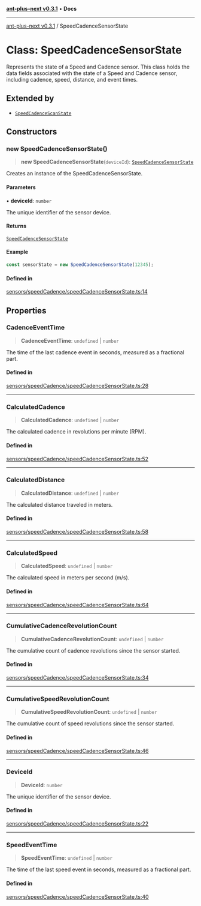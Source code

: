 [**ant-plus-next v0.3.1**](../README.md) • **Docs**

***

[ant-plus-next v0.3.1](../README.md) / SpeedCadenceSensorState

# Class: SpeedCadenceSensorState

Represents the state of a Speed and Cadence sensor.
This class holds the data fields associated with the state of a Speed and Cadence sensor, including
cadence, speed, distance, and event times.

## Extended by

- [`SpeedCadenceScanState`](SpeedCadenceScanState.md)

## Constructors

### new SpeedCadenceSensorState()

> **new SpeedCadenceSensorState**(`deviceId`): [`SpeedCadenceSensorState`](SpeedCadenceSensorState.md)

Creates an instance of the SpeedCadenceSensorState.

#### Parameters

• **deviceId**: `number`

The unique identifier of the sensor device.

#### Returns

[`SpeedCadenceSensorState`](SpeedCadenceSensorState.md)

#### Example

```ts
const sensorState = new SpeedCadenceSensorState(12345);
```

#### Defined in

[sensors/speedCadence/speedCadenceSensorState.ts:14](https://github.com/Benjamin-Stefan/ant-plus-next/blob/c9567bc41ed33c15275cf583dde1cd362dcbccff/src/sensors/speedCadence/speedCadenceSensorState.ts#L14)

## Properties

### CadenceEventTime

> **CadenceEventTime**: `undefined` \| `number`

The time of the last cadence event in seconds, measured as a fractional part.

#### Defined in

[sensors/speedCadence/speedCadenceSensorState.ts:28](https://github.com/Benjamin-Stefan/ant-plus-next/blob/c9567bc41ed33c15275cf583dde1cd362dcbccff/src/sensors/speedCadence/speedCadenceSensorState.ts#L28)

***

### CalculatedCadence

> **CalculatedCadence**: `undefined` \| `number`

The calculated cadence in revolutions per minute (RPM).

#### Defined in

[sensors/speedCadence/speedCadenceSensorState.ts:52](https://github.com/Benjamin-Stefan/ant-plus-next/blob/c9567bc41ed33c15275cf583dde1cd362dcbccff/src/sensors/speedCadence/speedCadenceSensorState.ts#L52)

***

### CalculatedDistance

> **CalculatedDistance**: `undefined` \| `number`

The calculated distance traveled in meters.

#### Defined in

[sensors/speedCadence/speedCadenceSensorState.ts:58](https://github.com/Benjamin-Stefan/ant-plus-next/blob/c9567bc41ed33c15275cf583dde1cd362dcbccff/src/sensors/speedCadence/speedCadenceSensorState.ts#L58)

***

### CalculatedSpeed

> **CalculatedSpeed**: `undefined` \| `number`

The calculated speed in meters per second (m/s).

#### Defined in

[sensors/speedCadence/speedCadenceSensorState.ts:64](https://github.com/Benjamin-Stefan/ant-plus-next/blob/c9567bc41ed33c15275cf583dde1cd362dcbccff/src/sensors/speedCadence/speedCadenceSensorState.ts#L64)

***

### CumulativeCadenceRevolutionCount

> **CumulativeCadenceRevolutionCount**: `undefined` \| `number`

The cumulative count of cadence revolutions since the sensor started.

#### Defined in

[sensors/speedCadence/speedCadenceSensorState.ts:34](https://github.com/Benjamin-Stefan/ant-plus-next/blob/c9567bc41ed33c15275cf583dde1cd362dcbccff/src/sensors/speedCadence/speedCadenceSensorState.ts#L34)

***

### CumulativeSpeedRevolutionCount

> **CumulativeSpeedRevolutionCount**: `undefined` \| `number`

The cumulative count of speed revolutions since the sensor started.

#### Defined in

[sensors/speedCadence/speedCadenceSensorState.ts:46](https://github.com/Benjamin-Stefan/ant-plus-next/blob/c9567bc41ed33c15275cf583dde1cd362dcbccff/src/sensors/speedCadence/speedCadenceSensorState.ts#L46)

***

### DeviceId

> **DeviceId**: `number`

The unique identifier of the sensor device.

#### Defined in

[sensors/speedCadence/speedCadenceSensorState.ts:22](https://github.com/Benjamin-Stefan/ant-plus-next/blob/c9567bc41ed33c15275cf583dde1cd362dcbccff/src/sensors/speedCadence/speedCadenceSensorState.ts#L22)

***

### SpeedEventTime

> **SpeedEventTime**: `undefined` \| `number`

The time of the last speed event in seconds, measured as a fractional part.

#### Defined in

[sensors/speedCadence/speedCadenceSensorState.ts:40](https://github.com/Benjamin-Stefan/ant-plus-next/blob/c9567bc41ed33c15275cf583dde1cd362dcbccff/src/sensors/speedCadence/speedCadenceSensorState.ts#L40)

